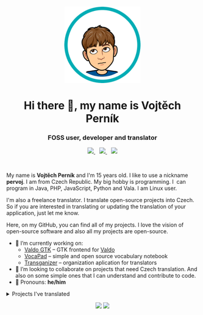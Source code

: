 <p align="center"><img src="assets/bitmoji.png" height="200px" width="200px"></p>
<h1 align="center">Hi there 👋, my name is Vojtěch Perník</h1>
<h3 align="center">FOSS user, developer and translator</h3>
<p align="center">
  <a href="mailto:info@pervoj.cz">
    <img src="https://img.shields.io/badge/E--Mail-info%40pervoj.cz-blue?style=social&logo=mail.ru&logoColor=005FF9" height="25px">
  </a>
  &ensp;
  <a href="https://discordapp.com/users/641536036169711617">
    <img src="https://img.shields.io/badge/Discord-%40pervoj%20%237719-blue?style=social&logo=discord&logoColor=5865F2" height="25px">
  </a>
  &ensp;
  <a href="https://gitter.im/pervoj">
    <img src="https://img.shields.io/badge/Gitter-%40pervoj-blue?style=social&logo=gitter&logoColor=ED1965" height="25px">
  </a>
</p>
<br>

My name is <strong>Vojtěch Perník</strong> and I'm 15 years old. I&nbsp;like to use a nickname <strong>pervoj</strong>. I&nbsp;am from Czech Republic. My big hobby is programming. I&nbsp; can program in Java, PHP, JavaScript, Python and Vala. I&nbsp;am Linux user.

I'm also a freelance translator. I translate open-source projects into Czech. So if you are interested in translating or updating the translation of your application, just let me know.

Here, on my GitHub, you can find all of my projects. I love the vision of open-source software and also all my projects are open-source.

- 🔭 I’m currently working on:
  - [Valdo GTK](https://github.com/pervoj/valdo-gtk) – GTK frontend for [Valdo](https://github.com/Prince781/valdo)
  - [VocaPad](https://github.com/vocapad) – simple and open source vocabulary notebook
  - [Transganizer](https://github.com/transganizer) – organization aplication for translators
- 👯 I’m looking to collaborate on projects that need Czech translation. And also on some simple ones that I can understand and contribute to code.
- 🙂 Pronouns: **he/him**

<details>
  <summary>Projects I've translated</summary>
  <table>
    <tr>  <th>Original project name</th>  <th>Czech project name</th>  <th>Project homepage</th>  </tr>
    <tr>  <td>Badger</td>  <td>Badger</td>  <td>https://github.com/elfenware/badger</td>  </tr>
    <tr>  <td>Blanket</td>  <td>Deka</td>  <td>https://github.com/rafaelmardojai/blanket</td>  </tr>
    <tr>  <td>Bottles</td>  <td>Láhve</td>  <td>https://github.com/bottlesdevs/Bottles</td>  </tr>
    <tr>  <td>Breathing</td>  <td>Dýchání</td>  <td>https://github.com/SeaDve/Breathing</td>  </tr>
    <tr>  <td>Commit</td>  <td>Commit</td>  <td>https://github.com/sonnyp/Commit</td>  </tr>
    <tr>  <td>Dialect</td>  <td>Dialekt</td>  <td>https://github.com/dialect-app/dialect</td>  </tr>
    <tr>  <td>Drawing</td>  <td>Kreslení</td>  <td>https://github.com/maoschanz/drawing</td>  </tr>
    <tr>  <td>Dynamic Wallpaper Editor</td>  <td>Editor dynamických tapet</td>  <td>https://github.com/maoschanz/dynamic-wallpaper-editor</td>  </tr>
    <tr>  <td>Kooha</td>  <td>Kooha</td>  <td>https://github.com/SeaDve/Kooha</td>  </tr>
    <tr>  <td>Mousai</td>  <td>Mousai</td>  <td>https://github.com/SeaDve/Mousai</td>  </tr>
    <tr>  <td>Share Preview</td>  <td>Náhled sdílení</td>  <td>https://github.com/rafaelmardojai/share-preview</td>  </tr>
    <tr>  <td>Video Downloader</td>  <td>Video Downloader</td>  <td>https://github.com/Unrud/video-downloader</td>  </tr>
    <tr>  <td>Webfont Kit Generator</td>  <td>Generátor webových sad písem</td>  <td>https://github.com/rafaelmardojai/webfont-kit-generator</td>  </tr>
    <!-- <tr>  <td></td>  <td></td>  <td></td>  </tr> -->
  </table>
  <p>If you find an mistake in any of my translations, let me know at <a href="mailto:translations@pervoj.cz">translations@pervoj.cz</a>.</p>
</details>

<p align="center">
  <img src="https://github-readme-stats.vercel.app/api?username=pervoj&theme=react&show_icons=true">
  <img src="https://github-readme-stats.vercel.app/api/top-langs/?username=pervoj&theme=react&layout=compact">
</p>
